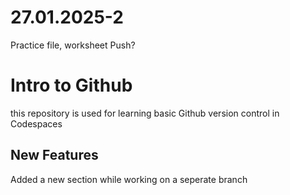 # 27.01.2025-2
Practice file, worksheet
Push?
# Intro to Github
this repository is used for learning basic Github version control in Codespaces

## New Features
Added a new section while working on a seperate branch
